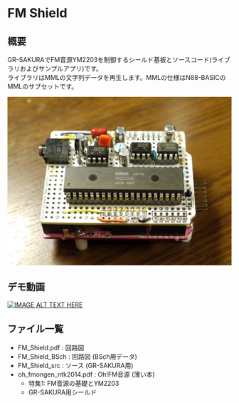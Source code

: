 # FM Shield

## 概要
GR-SAKURAでFM音源YM2203を制御するシールド基板とソースコード(ライブラリおよびサンプルアプリ)です。  
ライブラリはMMLの文字列データを再生します。MMLの仕様はN88-BASICのMMLのサブセットです。

![FM Shieldの写真](fm_shield.jpg)

## デモ動画


[![IMAGE ALT TEXT HERE](http://img.youtube.com/vi/W_pTmw4CA8c/0.jpg)](https://www.youtube.com/watch?v=W_pTmw4CA8c)

## ファイル一覧

* FM_Shield.pdf : 回路図
* FM_Shield_BSch : 回路図 (BSch用データ)
* FM_Shield_src : ソース (GR-SAKURA用)
* oh_fmongen_ntk2014.pdf : Oh!FM音源 (薄い本)
  * 特集1: FM音源の基礎とYM2203
  * GR-SAKURA用シールド
